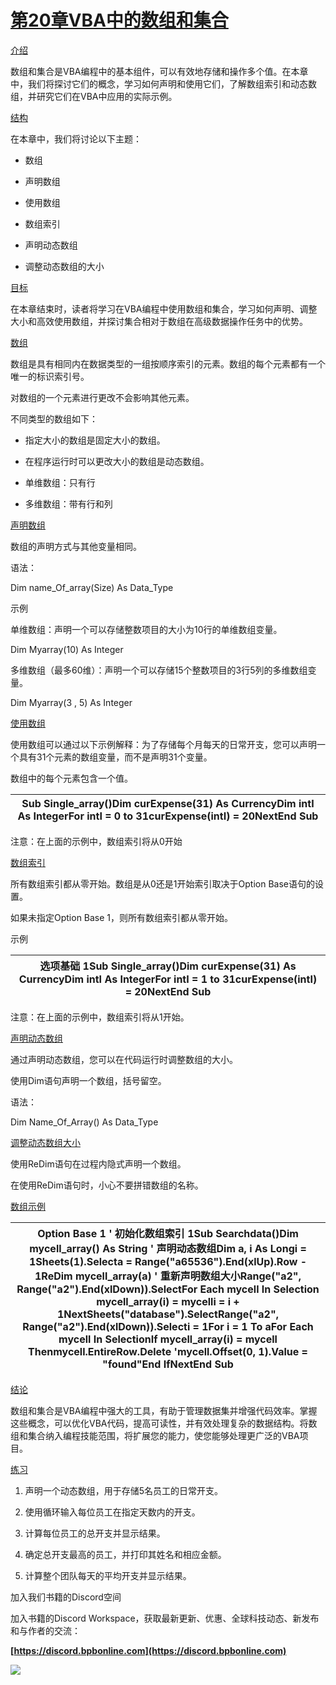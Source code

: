 # [第20章VBA中的数组和集合](contents.xhtml#ch20a)

[介绍](contents.xhtml#sc2_304a)

数组和集合是VBA编程中的基本组件，可以有效地存储和操作多个值。在本章中，我们将探讨它们的概念，学习如何声明和使用它们，了解数组索引和动态数组，并研究它们在VBA中应用的实际示例。

[结构](contents.xhtml#sc2_305a)

在本章中，我们将讨论以下主题：

+   数组

+   声明数组

+   使用数组

+   数组索引

+   声明动态数组

+   调整动态数组的大小

[目标](contents.xhtml#sc2_306a)

在本章结束时，读者将学习在VBA编程中使用数组和集合，学习如何声明、调整大小和高效使用数组，并探讨集合相对于数组在高级数据操作任务中的优势。

[数组](contents.xhtml#sc2_307a)

数组是具有相同内在数据类型的一组按顺序索引的元素。数组的每个元素都有一个唯一的标识索引号。

对数组的一个元素进行更改不会影响其他元素。

不同类型的数组如下：

+   指定大小的数组是固定大小的数组。

+   在程序运行时可以更改大小的数组是动态数组。

+   单维数组：只有行

+   多维数组：带有行和列

[声明数组](contents.xhtml#sc2_308a)

数组的声明方式与其他变量相同。

语法：

Dim name_Of_array(Size) As Data_Type

示例

单维数组：声明一个可以存储整数项目的大小为10行的单维数组变量。

Dim Myarray(10) As Integer

多维数组（最多60维）：声明一个可以存储15个整数项目的3行5列的多维数组变量。

Dim Myarray(3 , 5) As Integer

[使用数组](contents.xhtml#sc2_309a)

使用数组可以通过以下示例解释：为了存储每个月每天的日常开支，您可以声明一个具有31个元素的数组变量，而不是声明31个变量。

数组中的每个元素包含一个值。

| Sub Single_array()Dim curExpense(31) As CurrencyDim intI As IntegerFor intI = 0 to 31curExpense(intI) = 20NextEnd Sub |
| --- |

注意：在上面的示例中，数组索引将从0开始

[数组索引](contents.xhtml#sc2_310a)

所有数组索引都从零开始。数组是从0还是1开始索引取决于Option Base语句的设置。

如果未指定Option Base 1，则所有数组索引都从零开始。

示例

| 选项基础 1Sub Single_array()Dim curExpense(31) As CurrencyDim intI As IntegerFor intI = 1 to 31curExpense(intI) = 20NextEnd Sub |
| --- |

注意：在上面的示例中，数组索引将从1开始。

[声明动态数组](contents.xhtml#sc2_311a)

通过声明动态数组，您可以在代码运行时调整数组的大小。

使用Dim语句声明一个数组，括号留空。

语法：

Dim Name_Of_Array() As Data_Type

[调整动态数组大小](contents.xhtml#sc2_312a)

使用ReDim语句在过程内隐式声明一个数组。

在使用ReDim语句时，小心不要拼错数组的名称。

[数组示例](contents.xhtml#sc3_313a)

| Option Base 1 ' 初始化数组索引 1Sub Searchdata()Dim mycell_array() As String ' 声明动态数组Dim a, i As Longi = 1Sheets(1).Selecta = Range("a65536").End(xlUp).Row - 1ReDim mycell_array(a) ' 重新声明数组大小Range("a2", Range("a2").End(xlDown)).SelectFor Each mycell In Selection mycell_array(i) = mycelli = i + 1NextSheets("database").SelectRange("a2", Range("a2").End(xlDown)).Selecti = 1For i = 1 To aFor Each mycell In SelectionIf mycell_array(i) = mycell Thenmycell.EntireRow.Delete 'mycell.Offset(0, 1).Value = "found"End IfNextEnd Sub |
| --- |

[结论](contents.xhtml#sc2_314a)

数组和集合是VBA编程中强大的工具，有助于管理数据集并增强代码效率。掌握这些概念，可以优化VBA代码，提高可读性，并有效处理复杂的数据结构。将数组和集合纳入编程技能范围，将扩展您的能力，使您能够处理更广泛的VBA项目。

[练习](contents.xhtml#sc2_315a)

1.  声明一个动态数组，用于存储5名员工的日常开支。

1.  使用循环输入每位员工在指定天数内的开支。

1.  计算每位员工的总开支并显示结果。

1.  确定总开支最高的员工，并打印其姓名和相应金额。

1.  计算整个团队每天的平均开支并显示结果。

加入我们书籍的Discord空间

加入书籍的Discord Workspace，获取最新更新、优惠、全球科技动态、新发布和与作者的交流：

**[https://discord.bpbonline.com](https://discord.bpbonline.com)**

![](images/fm1.png)

